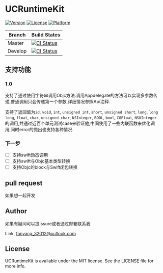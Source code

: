 # UCRuntimeKit

[![Version](https://img.shields.io/cocoapods/v/UCRuntimeKit.svg?style=flat)](https://cocoapods.org/pods/UCRuntimeKit)
[![License](https://img.shields.io/cocoapods/l/UCRuntimeKit.svg?style=flat)](https://cocoapods.org/pods/UCRuntimeKit)
[![Platform](https://img.shields.io/cocoapods/p/UCRuntimeKit.svg?style=flat)](https://cocoapods.org/pods/UCRuntimeKit)


| Branch | Build States  |
| --- | ---  |
| Master  |[![CI Status](https://api.travis-ci.org/TryRuntime/UCRuntimeKit.svg?branch=master)](https://travis-ci.org/TryRuntime/UCRuntimeKit)|
| Develop |[![CI Status](https://api.travis-ci.org/TryRuntime/UCRuntimeKit.svg?branch=develop)](https://travis-ci.org/TryRuntime/UCRuntimeKit) |

## 支持功能

### 1.0
支持了通过使用字符串调用Objc方法.调用Appdelegate的方法可以实现多参数传递,普通调用只会传递第一个参数,详细情况参照Api注释.

支持了返回值为`id`, `void`, `int`, `unsigned int`, `short`, `unsigned short`, `long`, `long long`, `float`, `char`, `unsigned char`, `NSInteger`, `BOOL`, `bool`, `CGFloat`, `NSUInteger` 的调用,并通过近百个单元测试case来验证他,中间使用了一些内联函数来优化调用,同时error的抛出也支持各种情况.

### 下一步

* [ ] 支持swift动态调用
* [ ] 支持swift与Objc基本类型转换
* [ ] 支持Objc的block与Swift闭包转换

## pull request

如果想一起开发

## Author

如果有疑问可以提issure或者通过邮箱联系我

Link, fanyang_32012@outlook.com

## License

UCRuntimeKit is available under the MIT license. See the LICENSE file for more info.
